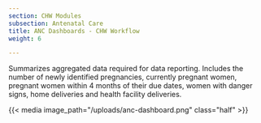 ```yaml
---
section: CHW Modules
subsection: Antenatal Care
title: ANC Dashboards - CHW Workflow
weight: 6

---
```

Summarizes aggregated data required for data reporting. Includes the number of newly identified pregnancies, currently pregnant women, pregnant women within 4 months of their due dates, women with danger signs, home deliveries and health facility deliveries.

{{< media image_path="/uploads/anc-dashboard.png" class="half" >}}